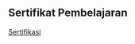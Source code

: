 ## Sertifikat Pembelajaran

[Sertifikasi](https://academy.dqlab.id/certificate/pdf/DQLABFSQL3KWDREC)
